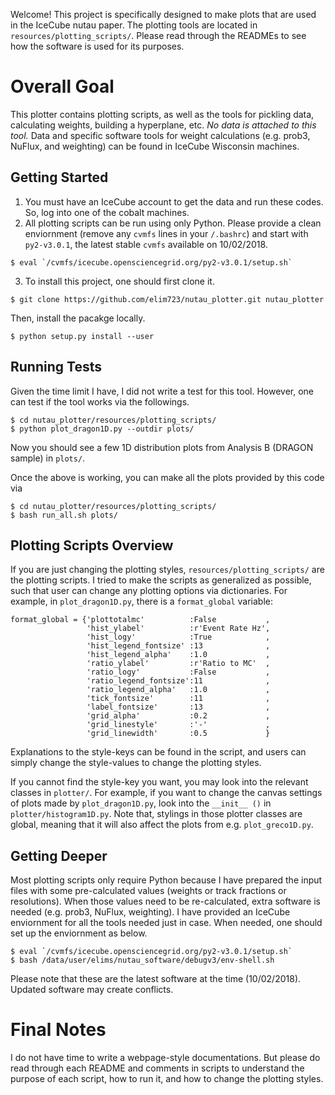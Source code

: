 Welcome! This project is specifically designed to make plots that are used in the IceCube nutau paper. The plotting tools are located in `resources/plotting_scripts/`. Please read through the READMEs to see how the software is used for its purposes.

Overall Goal
============

This plotter contains plotting scripts, as well as the tools for pickling data, calculating weights, building a hyperplane, etc. *No data is attached to this tool.* Data and specific software tools for weight calculations (e.g. prob3, NuFlux, and weighting) can be found in IceCube Wisconsin machines.

Getting Started
---------------

1. You must have an IceCube account to get the data and run these codes. So, log into one of the cobalt machines.
2. All plotting scripts can be run using only Python. Please provide a clean enviornment (remove any `cvmfs` lines in your `/.bashrc`) and start with `py2-v3.0.1`, the latest stable `cvmfs` available on 10/02/2018.
```
$ eval `/cvmfs/icecube.opensciencegrid.org/py2-v3.0.1/setup.sh`
```
3. To install this project, one should first clone it.
```
$ git clone https://github.com/elim723/nutau_plotter.git nutau_plotter
```
Then, install the pacakge locally.
```
$ python setup.py install --user
```
Running Tests
-------------

Given the time limit I have, I did not write a test for this tool. However, one can test if the tool works via the followings.
```
$ cd nutau_plotter/resources/plotting_scripts/
$ python plot_dragon1D.py --outdir plots/
```
Now you should see a few 1D distribution plots from Analysis B (DRAGON sample) in `plots/`.

Once the above is working, you can make all the plots provided by this code via
```
$ cd nutau_plotter/resources/plotting_scripts/
$ bash run_all.sh plots/
```

Plotting Scripts Overview
-------------------------

If you are just changing the plotting styles, `resources/plotting_scripts/` are the plotting scripts. I tried to make the scripts as generalized as possible, such that user can change any plotting options via dictionaries. For example, in `plot_dragon1D.py`, there is a `format_global` variable:

```
format_global = {'plottotalmc'          :False           ,
                 'hist_ylabel'          :r'Event Rate Hz',
                 'hist_logy'            :True            ,
                 'hist_legend_fontsize' :13              ,
                 'hist_legend_alpha'    :1.0             ,
                 'ratio_ylabel'         :r'Ratio to MC'  ,
                 'ratio_logy'           :False           ,
                 'ratio_legend_fontsize':11              ,
                 'ratio_legend_alpha'   :1.0             ,
                 'tick_fontsize'        :11              ,
                 'label_fontsize'       :13              ,
                 'grid_alpha'           :0.2             ,
                 'grid_linestyle'       :'-'             ,
                 'grid_linewidth'       :0.5             }
```

Explanations to the style-keys can be found in the script, and users can simply change the style-values to change the plotting styles.

If you cannot find the style-key you want, you may look into the relevant classes in `plotter/`. For example, if you want to change the canvas settings of plots made by `plot_dragon1D.py`, look into the `__init__ ()` in `plotter/histogram1D.py`. Note that, stylings in those plotter classes are global, meaning that it will also affect the plots from e.g. `plot_greco1D.py`.

Getting Deeper
--------------

Most plotting scripts only require Python because I have prepared the input files with some pre-calculated values (weights or track fractions or resolutions). When those values need to be re-calculated, extra software is needed (e.g. prob3, NuFlux, weighting). I have provided an IceCube enviornment for all the tools needed just in case. When needed, one should set up the enviornment as below.
```
$ eval `/cvmfs/icecube.opensciencegrid.org/py2-v3.0.1/setup.sh`
$ bash /data/user/elims/nutau_software/debugv3/env-shell.sh
```
Please note that these are the latest software at the time (10/02/2018). Updated software may create conflicts.

Final Notes
===========

I do not have time to write a webpage-style documentations. But please do read through each README and comments in scripts to understand the purpose of each script, how to run it, and how to change the plotting styles.